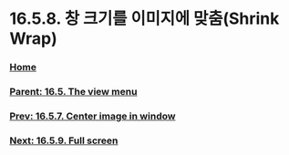 # 16.5.8. 창 크기를 이미지에 맞춤(Shrink Wrap)

### [Home](./00-home.md)
### [Parent: 16.5. The view menu](./16-05-00-the-view-menu.md)
### [Prev: 16.5.7. Center image in window](./16-05-07-center-image-in-window.md)
### [Next: 16.5.9. Full screen](./16-05-09-full-screen.md)
